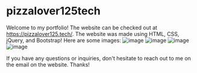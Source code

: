# pizzalover125tech
Welcome to my portfolio! The website can be checked out at https://pizzalover125.tech/. The website was made using HTML, CSS, jQuery, and Bootstrap! Here are some images:
![image](https://github.com/user-attachments/assets/f0be3d4c-957c-46d1-936c-e85aa4e41145)
![image](https://github.com/user-attachments/assets/8680785f-ed97-4f6e-8cb3-75e23f526c3e)
![image](https://github.com/user-attachments/assets/45945f3c-afdc-47de-8267-dbc6eaa37ffe)
![image](https://github.com/user-attachments/assets/b78b60cc-a2e7-4971-b13e-76eccf1f4882)

If you have any questions or inquiries, don't hesitate to reach out to me on the email on the website. Thanks!
